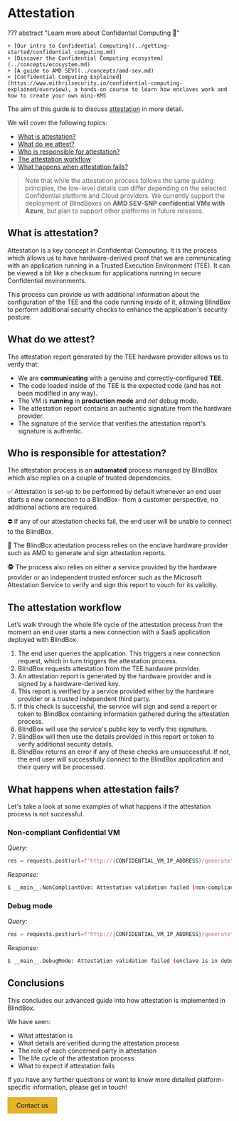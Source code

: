 # Attestation

??? abstract "Learn more about Confidential Computing 📖" 

	+ [Our intro to Confidential Computing](../getting-started/confidential_computing.md)
	+ [Discover the Confidential Computing ecosystem](../concepts/ecosystem.md)
	+ [A guide to AMD SEV](../concepts/amd-sev.md)
	+ [Confidential Computing Explained](https://www.mithrilsecurity.io/confidential-computing-explained/overview), a hands-on course to learn how enclaves work and how to create your own mini-KMS

The aim of this guide is to discuss [attestation](https://blindbox.mithrilsecurity.io/en/latest/docs/getting-started/confidential_computing/) in more detail. 

We will cover the following topics:
	
+ [What is attestation?](#what-is-attestation)
+ [What do we attest?](#todo-what-do-we-attest)
+ [Who is responsible for attestation?](#who-is-responsible-for-attestation)
+ [The attestation workflow](#todo-the-attestation-workflow)
+ [What happens when attestation fails?](#what-happens-when-attestation-fails)

> Note that while the attestation process follows the same guiding principles, the low-level details can differ depending on the selected Confidential platform and Cloud providers. We currently support the deployment of BlindBoxes on **AMD SEV-SNP confidential VMs with Azure**, but plan to support other platforms in future releases.

## What is attestation?

Attestation is a key concept in Confidential Computing. It is the process which allows us to have hardware-derived proof that we are communicating with an application running in a Trusted Execution Environment (TEE). It can be viewed a bit like a checksum for applications running in secure Confidential environments.

This process can provide us with additional information about the configuration of the TEE and the code running inside of it, allowing BlindBox to perform additional security checks to enhance the application's security posture.


## What do we attest? 

The attestation report generated by the TEE hardware provider allows us to verify that:

+ We are **communicating** with a genuine and correctly-configured **TEE**.
+ The code loaded inside of the TEE is the expected code (and has not been modified in any way).
+ The VM is **running** in **production mode** and *not* debug mode.
+ The attestation report contains an authentic signature from the hardware provider.
+ The signature of the service that verifies the attestation report's signature is authentic.

## Who is responsible for attestation?

The attestation process is an **automated** process managed by BlindBox which also replies on a couple of trusted dependencies.

✅ Attestation is set-up to be performed by default whenever an end user starts a new connection to a BlindBox- from a customer perspective, no additional actions are required.

⛔ If any of our attestation checks fail, the end user will be unable to connect to the BlindBox.

📜 The BlindBox attestation process relies on the enclave hardware provider such as AMD to generate and sign attestation reports.

🕵 The process also relies on either a service provided by the hardware provider or an independent trusted enforcer such as the Microsoft Attestation Service to verify and sign this report to vouch for its validity.


## The attestation workflow

Let’s walk through the whole life cycle of the attestation process from the moment an end user starts a new connection with a SaaS application deployed with BlindBox.

1. The end user queries the application. This triggers a new connection request, which in turn triggers the attestation process. 
2. BlindBox requests attestation from the TEE hardware provider.
3. An attestation report is generated by the hardware provider and is signed by a hardware-derived key.
4. This report is verified by a service provided either by the hardware provider or a trusted independent third party.
5. If this check is successful, the service will sign and send a report or token to BlindBox containing information gathered during the attestation process.
6. BlindBox will use the service's public key to verify this signature.
7. BlindBox will then use the details provided in this report or token to verify additional security details.
8. BlindBox returns an error if any of these checks are unsuccessful. If not, the end user will successfully connect to the BlindBox application and their query will be processed.

## What happens when attestation fails?

Let's take a look at some examples of what happens if the attestation process is not successful.

### Non-compliant Confidential VM

*Query:*
```python
res = requests.post(url=f"http://{CONFIDENTIAL_VM_IP_ADDRESS}/generate", json={"input_text": "def print_hello_world():"})
```

*Response:*
```bash
$ __main__.NonCompliantUvm: Attestation validation failed (non-compliant uvm). Exiting.
```

### Debug mode

*Query:*
```python
res = requests.post(url=f"http://{CONFIDENTIAL_VM_IP_ADDRESS}/generate", json={"input_text": "def print_hello_world():"})
```

*Response:*
```bash
$ __main__.DebugMode: Attestation validation failed (enclave is in debug mode). Exiting.
```

## Conclusions

This concludes our advanced guide into how attestation is implemented in BlindBox.

We have seen:

+ What attestation is
+ What details are verified during the attestation process
+ The role of each concerned party in attestation
+ The life cycle of the attestation process
+ What to expect if attestation fails

If you have any further questions or want to know more detailed platform-specific information, please get in touch!

<a href="https://www.mithrilsecurity.io/contact" style="display: inline-block; background-color: #e5b22b; color: #030e1a; padding: 10px 20px; text-decoration: none;">Contact us</a>